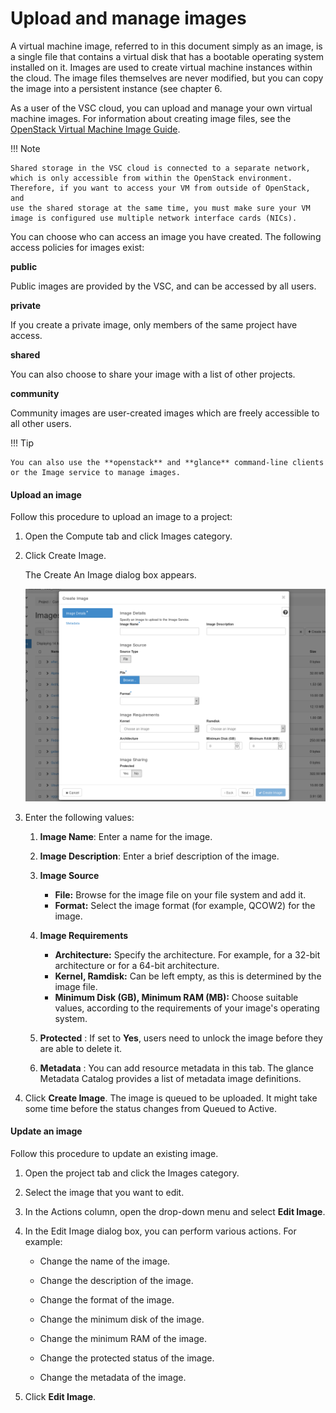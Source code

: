 # Upload and manage images

A virtual machine image, referred to in this document simply as an
image, is a single file that contains a virtual disk that has a bootable
operating system installed on it. Images are used to create virtual
machine instances within the cloud. The image files themselves are never
modified, but you can copy the image into a persistent instance (see
chapter 6.

As a user of the VSC cloud, you can upload and manage your own virtual
machine images. For information about creating image files, see the
[OpenStack Virtual Machine Image
Guide](https://docs.openstack.org/image-guide/).

!!! Note

    Shared storage in the VSC cloud is connected to a separate network,
    which is only accessible from within the OpenStack environment.
    Therefore, if you want to access your VM from outside of OpenStack, and
    use the shared storage at the same time, you must make sure your VM
    image is configured use multiple network interface cards (NICs).

You can choose who can access an image you have created. The following
access policies for images exist:

**public**

Public images are provided by the VSC, and can be accessed by all
users.

**private**

If you create a private image, only members of the same project have
access.

**shared**

You can also choose to share your image with a list of other
projects.

**community**

Community images are user-created images which are freely accessible
to all other users.

!!! Tip

    You can also use the **openstack** and **glance** command-line clients
    or the Image service to manage images.

#### Upload an image

Follow this procedure to upload an image to a project:

1.  Open the Compute tab and click Images category.

2.  Click Create Image.

    The Create An Image dialog box appears.

    ![image](img/tab-compute-images-create.png)


3.  Enter the following values:

    1. **Image Name**: Enter a name for the image.

    2. **Image Description**: Enter a brief description of the image.

    3. **Image Source**
        - **File:** Browse for the image file on your file system and add it.
        - **Format:** Select the image format (for example, QCOW2) for the image.

    4. **Image Requirements**
        - **Architecture:**
        Specify the architecture. For example, for a 32-bit architecture or for a 64-bit architecture.
        - **Kernel, Ramdisk:**
        Can be left empty, as this is determined by the image file.
        - **Minimum Disk (GB), Minimum RAM (MB):**
        Choose suitable values, according to the requirements of your image's operating system.

    5. **Protected**
    :   If set to **Yes**, users need to unlock the image before they are able
        to delete it.
    6. **Metadata**
    :   You can add resource metadata in this tab. The glance Metadata
        Catalog provides a list of metadata image definitions.

4.  Click **Create Image**. The image is queued to be uploaded. It might take some time
    before the status changes from Queued to Active.

#### Update an image

Follow this procedure to update an existing image.

1.  Open the project tab and click the Images category.

2.  Select the image that you want to edit.

3.  In the Actions column, open the drop-down menu and select **Edit Image**.

4.  In the Edit Image dialog box, you can perform various actions. For
    example:

    -   Change the name of the image.

    -   Change the description of the image.

    -   Change the format of the image.

    -   Change the minimum disk of the image.

    -   Change the minimum RAM of the image.

    -   Change the protected status of the image.

    -   Change the metadata of the image.

5.  Click **Edit Image**.
